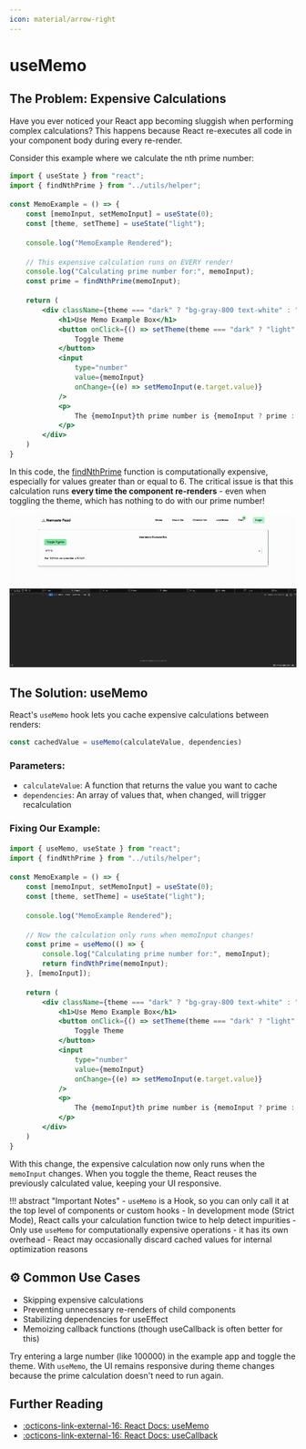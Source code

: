```yaml
---
icon: material/arrow-right
---
```


# useMemo

## The Problem: Expensive Calculations

Have you ever noticed your React app becoming sluggish when performing complex calculations? This happens because React re-executes all code in your component body during every re-render.

Consider this example where we calculate the nth prime number:

```jsx linenums="1" title="MemoExample.js" hl_lines="12"
import { useState } from "react";
import { findNthPrime } from "../utils/helper";

const MemoExample = () => {
    const [memoInput, setMemoInput] = useState(0);
    const [theme, setTheme] = useState("light");

    console.log("MemoExample Rendered");

    // This expensive calculation runs on EVERY render!
    console.log("Calculating prime number for:", memoInput);
    const prime = findNthPrime(memoInput);

    return (
        <div className={theme === "dark" ? "bg-gray-800 text-white" : "bg-white text-black"}>
            <h1>Use Memo Example Box</h1>
            <button onClick={() => setTheme(theme === "dark" ? "light" : "dark")}>
                Toggle Theme
            </button>
            <input
                type="number"
                value={memoInput}
                onChange={(e) => setMemoInput(e.target.value)}
            />
            <p>
                The {memoInput}th prime number is {memoInput ? prime : "?"}
            </p>
        </div>
    )
}
```

In this code, the [findNthPrime](https://www.tutorialspoint.com/finding-the-nth-prime-number-in-javascript) function is computationally expensive, especially for values greater than or equal to 6. The critical issue is that this calculation runs **every time the component re-renders** - even when toggling the theme, which has nothing to do with our prime number!

![Image showing expensive calculation running on every render](./assets/usememo/showing-heavy-calculation.gif)

## The Solution: useMemo

React's `useMemo` hook lets you cache expensive calculations between renders:

```jsx
const cachedValue = useMemo(calculateValue, dependencies)
```

### Parameters:

- `calculateValue`: A function that returns the value you want to cache
- `dependencies`: An array of values that, when changed, will trigger recalculation

### Fixing Our Example:

```jsx linenums="1" title="MemoExample.js" hl_lines="11-14"
import { useMemo, useState } from "react";
import { findNthPrime } from "../utils/helper";

const MemoExample = () => {
    const [memoInput, setMemoInput] = useState(0);
    const [theme, setTheme] = useState("light");

    console.log("MemoExample Rendered");

    // Now the calculation only runs when memoInput changes!
    const prime = useMemo(() => {
        console.log("Calculating prime number for:", memoInput);
        return findNthPrime(memoInput);
    }, [memoInput]);

    return (
        <div className={theme === "dark" ? "bg-gray-800 text-white" : "bg-white text-black"}>
            <h1>Use Memo Example Box</h1>
            <button onClick={() => setTheme(theme === "dark" ? "light" : "dark")}>
                Toggle Theme
            </button>
            <input
                type="number"
                value={memoInput}
                onChange={(e) => setMemoInput(e.target.value)}
            />
            <p>
                The {memoInput}th prime number is {memoInput ? prime : "?"}
            </p>
        </div>
    )
}
```

With this change, the expensive calculation now only runs when the `memoInput` changes. When you toggle the theme, React reuses the previously calculated value, keeping your UI responsive.

!!! abstract "Important Notes"
    - `useMemo` is a Hook, so you can only call it at the top level of components or custom hooks
    - In development mode (Strict Mode), React calls your calculation function twice to help detect impurities
    - Only use `useMemo` for computationally expensive operations - it has its own overhead
    - React may occasionally discard cached values for internal optimization reasons


## :gear: Common Use Cases

- Skipping expensive calculations
- Preventing unnecessary re-renders of child components
- Stabilizing dependencies for useEffect
- Memoizing callback functions (though useCallback is often better for this)

Try entering a large number (like 100000) in the example app and toggle the theme. With `useMemo`, the UI remains responsive during theme changes because the prime calculation doesn't need to run again.


## Further Reading

- [:octicons-link-external-16: React Docs: useMemo](https://react.dev/reference/react/useMemo)
- [:octicons-link-external-16: React Docs: useCallback](https://react.dev/reference/react/useCallback)
